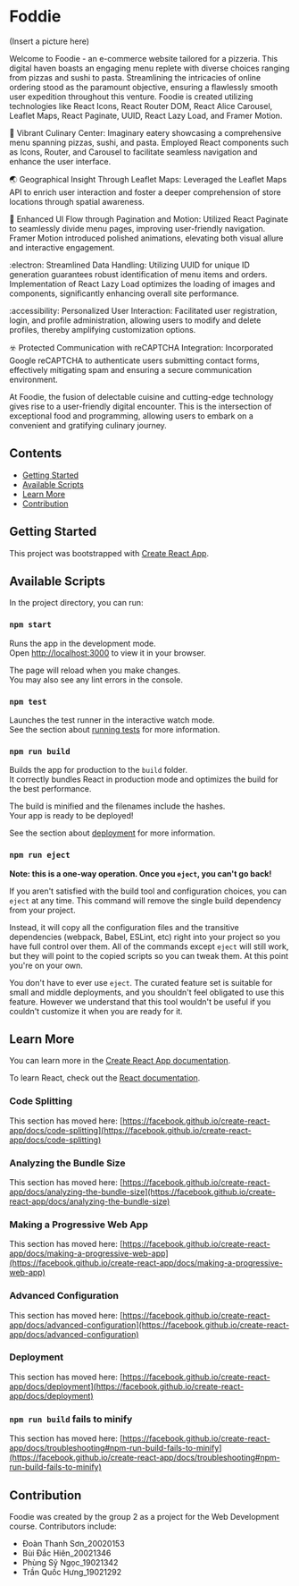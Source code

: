 # Foddie

(Insert a picture here)

Welcome to Foodie - an e-commerce website tailored for a pizzeria. This digital haven boasts an engaging menu replete with diverse choices ranging from pizzas and sushi to pasta. Streamlining the intricacies of online ordering stood as the paramount objective, ensuring a flawlessly smooth user expedition throughout this venture. Foodie is created utilizing technologies like React Icons, React Router DOM, React Alice Carousel, Leaflet Maps, React Paginate, UUID, React Lazy Load, and Framer Motion.

:fork_and_knife: Vibrant Culinary Center:
Imaginary eatery showcasing a comprehensive menu spanning pizzas, sushi, and pasta. Employed React components such as Icons, Router, and Carousel to facilitate seamless navigation and enhance the user interface.

:earth_asia: Geographical Insight Through Leaflet Maps:
Leveraged the Leaflet Maps API to enrich user interaction and foster a deeper comprehension of store locations through spatial awareness.

:pizza: Enhanced UI Flow through Pagination and Motion:
Utilized React Paginate to seamlessly divide menu pages, improving user-friendly navigation. Framer Motion introduced polished animations, elevating both visual allure and interactive engagement.

:electron: Streamlined Data Handling:
Utilizing UUID for unique ID generation guarantees robust identification of menu items and orders. Implementation of React Lazy Load optimizes the loading of images and components, significantly enhancing overall site performance.

:accessibility: Personalized User Interaction:
Facilitated user registration, login, and profile administration, allowing users to modify and delete profiles, thereby amplifying customization options.

:biohazard: Protected Communication with reCAPTCHA Integration:
Incorporated Google reCAPTCHA to authenticate users submitting contact forms, effectively mitigating spam and ensuring a secure communication environment.

At Foodie, the fusion of delectable cuisine and cutting-edge technology gives rise to a user-friendly digital encounter. This is the intersection of exceptional food and programming, allowing users to embark on a convenient and gratifying culinary journey.


## Contents

- [Getting Started](#gettingStarted)
- [Available Scripts](#availableScripts)
- [Learn More](#learnMore)
- [Contribution](#contribution)

## Getting Started 

This project was bootstrapped with [Create React App](https://github.com/facebook/create-react-app).

## Available Scripts

In the project directory, you can run:

### `npm start`

Runs the app in the development mode.\
Open [http://localhost:3000](http://localhost:3000) to view it in your browser.

The page will reload when you make changes.\
You may also see any lint errors in the console.

### `npm test`

Launches the test runner in the interactive watch mode.\
See the section about [running tests](https://facebook.github.io/create-react-app/docs/running-tests) for more information.

### `npm run build`

Builds the app for production to the `build` folder.\
It correctly bundles React in production mode and optimizes the build for the best performance.

The build is minified and the filenames include the hashes.\
Your app is ready to be deployed!

See the section about [deployment](https://facebook.github.io/create-react-app/docs/deployment) for more information.

### `npm run eject`

**Note: this is a one-way operation. Once you `eject`, you can't go back!**

If you aren't satisfied with the build tool and configuration choices, you can `eject` at any time. This command will remove the single build dependency from your project.

Instead, it will copy all the configuration files and the transitive dependencies (webpack, Babel, ESLint, etc) right into your project so you have full control over them. All of the commands except `eject` will still work, but they will point to the copied scripts so you can tweak them. At this point you're on your own.

You don't have to ever use `eject`. The curated feature set is suitable for small and middle deployments, and you shouldn't feel obligated to use this feature. However we understand that this tool wouldn't be useful if you couldn't customize it when you are ready for it.

## Learn More

You can learn more in the [Create React App documentation](https://facebook.github.io/create-react-app/docs/getting-started).

To learn React, check out the [React documentation](https://reactjs.org/).

### Code Splitting

This section has moved here: [https://facebook.github.io/create-react-app/docs/code-splitting](https://facebook.github.io/create-react-app/docs/code-splitting)

### Analyzing the Bundle Size

This section has moved here: [https://facebook.github.io/create-react-app/docs/analyzing-the-bundle-size](https://facebook.github.io/create-react-app/docs/analyzing-the-bundle-size)

### Making a Progressive Web App

This section has moved here: [https://facebook.github.io/create-react-app/docs/making-a-progressive-web-app](https://facebook.github.io/create-react-app/docs/making-a-progressive-web-app)

### Advanced Configuration

This section has moved here: [https://facebook.github.io/create-react-app/docs/advanced-configuration](https://facebook.github.io/create-react-app/docs/advanced-configuration)

### Deployment

This section has moved here: [https://facebook.github.io/create-react-app/docs/deployment](https://facebook.github.io/create-react-app/docs/deployment)

### `npm run build` fails to minify

This section has moved here: [https://facebook.github.io/create-react-app/docs/troubleshooting#npm-run-build-fails-to-minify](https://facebook.github.io/create-react-app/docs/troubleshooting#npm-run-build-fails-to-minify)

## Contribution

Foodie was created by the group 2 as a project for the Web Development course. Contributors include:
- Đoàn Thanh Sơn_20020153
- Bùi Đắc Hiên_20021346
- Phùng Sỹ Ngọc_19021342
- Trần Quốc Hưng_19021292
